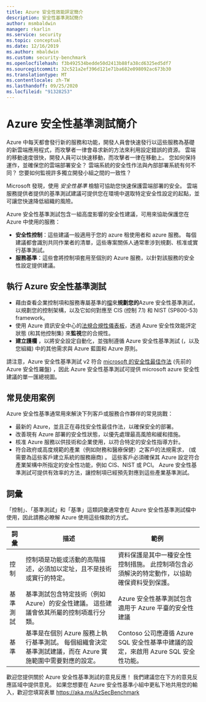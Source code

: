 ```yaml
---
title: Azure 安全性效能評定簡介
description: 安全性基準測試簡介
author: msmbaldwin
manager: rkarlin
ms.service: security
ms.topic: conceptual
ms.date: 12/16/2019
ms.author: mbaldwin
ms.custom: security-benchmark
ms.openlocfilehash: f3b492534bedde50d2413b88fa38cd6325ed5df7
ms.sourcegitcommit: 32c521a2ef396d121e71ba682e098092ac673b30
ms.translationtype: MT
ms.contentlocale: zh-TW
ms.lasthandoff: 09/25/2020
ms.locfileid: "91328253"
---
```

# <a name="azure-security-benchmark-introduction"></a>Azure 安全性基準測試簡介

Azure 中每天都會發行新的服務和功能，開發人員會快速發行以這些服務為基礎的新雲端應用程式，而攻擊者一律會尋求新的方法來利用設定錯誤的資源。 雲端的移動速度很快，開發人員可以快速移動，而攻擊者一律在移動上。 您如何保持運作，並確保您的雲端部署安全？ 雲端系統的安全性作法與內部部署系統有何不同？ 您要如何監視許多獨立開發小組之間的一致性？

Microsoft 發現，使用 *安全性基準* 檢驗可協助您快速保護雲端部署的安全。 雲端服務提供者提供的基準測試建議可提供您在環境中選取特定安全性設定的起點，並可讓您快速降低組織的風險。

Azure 安全性基準測試包含一組高度影響的安全性建議，可用來協助保護您在 Azure 中使用的服務：

- **安全性控制**：這些建議一般適用于您的 azure 租使用者和 azure 服務。 每個建議都會識別共同作業者的清單，這些專案關係人通常牽涉到規劃、核准或實行基準測試。 
- **服務基準**：這些會將控制項套用至個別的 Azure 服務，以針對該服務的安全性設定提供建議。

## <a name="implement-the-azure-security-benchmark"></a>執行 Azure 安全性基準測試
- 藉由查看企業控制項和服務專屬基準的[檔](overview.md)來**規劃您的**Azure 安全性基準測試，以規劃您的控制架構，以及它如何對應至 CIS (控制 7.1) 和 NIST (SP800-53) framework。
- 使用 Azure 資訊安全中心的[法規合規性儀表板](../../security-center/security-center-compliance-dashboard.md)，透過 Azure 安全性效能評定狀態 (和其他控制集) 來**監視**您的合規性。
- **建立護欄** ，以將安全設定自動化，並強制遵循 Azure 安全性基準測試 (，以及您組織) 中的其他需求與 Azure 藍圖和 Azure 原則。
 
請注意，Azure 安全性基準測試 v2 符合 [microsoft 的安全性最佳作法](/security/compass/microsoft-security-compass-introduction) (先前的 Azure 安全性羅盤) ，因此 Azure 安全性基準測試可提供 microsoft azure 安全性建議的單一匯總視圖。

## <a name="common-use-cases"></a>常見使用案例

Azure 安全性基準通常用來解決下列客戶或服務合作夥伴的常見挑戰：
- 最新的 Azure，並且正在尋找安全性最佳作法，以確保安全的部署。
- 改善現有 Azure 部署的安全性狀態，以優先處理最高風險和緩和措施。
- 核准 Azure 服務以供技術和企業使用，以符合特定的安全性指導方針。
- 符合政府或高度規範的產業（例如財務和醫療保健）之客戶的法規需求， (或需要為這些客戶建立系統的服務廠商) 。 這些客戶必須確保其 Azure 設定符合產業架構中所指定的安全性功能，例如 CIS、NIST 或 PCI。 Azure 安全性基準測試可提供有效率的方法，讓控制項已經預先對應到這些產業基準測試。

## <a name="terminology"></a>詞彙

「控制」、「基準測試」和「基準」這類詞彙通常會在 Azure 安全性基準測試檔中使用，因此請務必瞭解 Azure 使用這些條款的方式。


| 詞彙 | 描述 | 範例 |
|--|--|--|
| 控制 | 控制項是功能或活動的高階描述，必須加以定址，且不是技術或實行的特定。 | 資料保護是其中一種安全性控制措施。 此控制項包含必須解決的特定動作，以協助確保資料受到保護。 |
| 基準測試 | 基準測試包含特定技術（例如 Azure）的安全性建議。 這些建議會依其所屬的控制項進行分類。 | Azure 安全性基準測試包含適用于 Azure 平臺的安全性建議 |
| 基準 | 基準是在個別 Azure 服務上執行基準測試。 每個組織會決定基準測試建議，而在 Azure 實施範圍中需要對應的設定。 | Contoso 公司應遵循 Azure SQL 安全性基準中建議的設定，來啟用 Azure SQL 安全性功能。

歡迎您提供關於 Azure 安全性基準測試的意見反應！ 我們建議您在下方的意見反應區域中提供意見。 如果您想要在 Azure 安全性基準小組中更私下地共用您的輸入，歡迎您填寫表單 https://aka.ms/AzSecBenchmark
